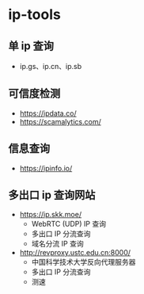 # ip-tools
## 单 ip 查询
- ip.gs、ip.cn、ip.sb

## 可信度检测
- https://ipdata.co/
- https://scamalytics.com/

## 信息查询
- https://ipinfo.io/

## 多出口 ip 查询网站
- https://ip.skk.moe/
  - WebRTC (UDP) IP 查询
  - 多出口 IP 分流查询
  - 域名分流 IP 查询
- http://revproxy.ustc.edu.cn:8000/
  - 中国科学技术大学反向代理服务器
  - 多出口 IP 分流查询
  - 测速
